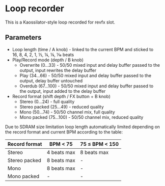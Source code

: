 # Loop recorder

This is a Kaossilator-style loop recorded for revfx slot.

## Parameters
* Loop length (time / A knob) - linked to the current BPM and sticked to 16, 8, 4, 2, 1, ½, ¼, ⅛, 1⁄16 beats
* Play/Record mode (depth / B knob)
  * Overwrite (0...33) - 50/50 mixed input and delay buffer passed to the output, input rewrites the delay buffer
  * Play (34...66) - 50/50 mixed input and delay buffer passed to the output, delay buffer untouched
  * Overdub (67...100) - 50/50 mixed input and delay buffer passed to the output, input added to the delay buffer
* Record format (shift depth / FX button + B knob)
  * Stereo (0...24) - full quality
  * Stereo packed (25...49) - reduced quality
  * Mono (50...74) - 50/50 channel mix, full quality
  * Mono packed (75...100) - 50/50 channel mix, reduced quality
  

Due to  SDRAM size limitation loop length automatically limited depending on the record format and current BPM according to the table:

|Record format|BPM < 75|75 ≤ BPM < 150| 
|-|-|-|
|Stereo|4 beats max|8 beats max|
|Stereo packed|8 beats max|-
|Mono|8 beats max|-
|Mono packed|-|-
